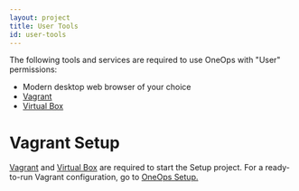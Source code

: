 ```yaml
---
layout: project
title: User Tools
id: user-tools 
---
```


The following tools and services are required to use OneOps with "User" permissions:


* Modern desktop web browser of your choice
* [Vagrant](https://www.vagrantup.com/)
* [Virtual Box](https://www.virtualbox.org/wiki/Downloads)

# Vagrant Setup

<a href="https://www.vagrantup.com/" target="_blank">Vagrant</a> and <a href="https://www.virtualbox.org/wiki/Downloads" target="_blank">Virtual Box</a> are required to start the Setup project. For a ready-to-run Vagrant configuration, go to <a href="https://github.com/oneops/setup" target="_blank">OneOps Setup.</a>  



